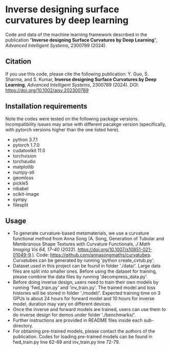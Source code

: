 # Inverse designing surface curvatures by deep learning

Code and data of the machine learning framework described in the publication "**Inverse designing Surface Curvatures by Deep Learning**", _Advanced Intelligent Systems_, 2300789 (2024).

## Citation

If you use this code, please cite the following publication: 
Y. Guo, S. Sharma, and S. Kumar, **Inverse designing Surface Curvatures by Deep Learning**, _Advanced Intelligent Systems_, 2300789 (2024). DOI: https://doi.org/10.1002/aisy.202300789

## Installation requirements

Note the codes were tested on the following package versions. Incompatibility issues may arise with different pacakge version (specifically, with pytorch versions higher than the one listed here).

- python 3.7.1  
- pytorch 1.7.0 
- cudatoolkit 11.0
- torchvision
- torchaudio
- matplotlib
- numpy-stl
- geomloss
- pickle5
- nibabel
- scikit-image
- sympy
- filesplit

## Usage

-  To generate curvature-based metamaterials, we use a curvature functional method from Anna Song (A. Song, Generation of Tubular and Membranous Shape Textures with Curvature Functionals, _J Math Imaging Vis 64, 17–40_ (2022). https://doi.org/10.1007/s10851-021-01049-9.). Code: https://github.com/annasongmaths/curvatubes. Curvatubes can be generated by running 'python create_cvtub.py'.
-  Dataset used in this project can be found in folder './data/'. Large data files are split into smaller ones. Before using the dataset for training, please combine the data files by running 'decompress_data.py'.
-  Before doing inverse design, users need to train their own models by running 'fwd_train.py' and 'inv_train.py'. The trained model and loss histories will be stored in folder './model/'. Expected training time on 3 GPUs is about 24 hours for forward model and 10 hours for inverse model, duration may vary on different devices.
-  Once the inverse and forward models are trained, users can use them to do inverse design for demos under folder './benchmarks/'.
-  Further instructions are provided in README files inside each sub-directory.
-  For obtaining pre-trained models, please contact the authors of the publication. Codes for loading pre-trained models can be found in fwd_train.py line 62-69 and inv_train.py line 72-79.



